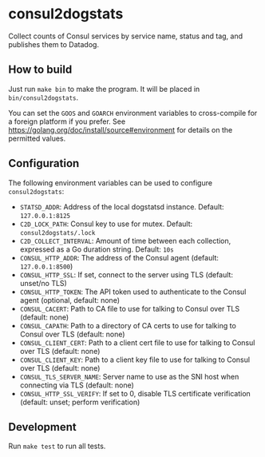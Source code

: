 consul2dogstats
===============

Collect counts of Consul services by service name, status and tag,
and publishes them to Datadog.

How to build
------------

Just run `make bin` to make the program.  It will be placed in `bin/consul2dogstats`.

You can set the `GOOS` and `GOARCH` environment variables to cross-compile for
a foreign platform if you prefer.  See
https://golang.org/doc/install/source#environment for details on the permitted
values.

Configuration
-------------

The following environment variables can be used to configure `consul2dogstats`:

* `STATSD_ADDR`: Address of the local dogstatsd instance.
  Default: `127.0.0.1:8125`
* `C2D_LOCK_PATH`: Consul key to use for mutex.
  Default: `consul2dogstats/.lock`
* `C2D_COLLECT_INTERVAL`: Amount of time between each collection, expressed as
   a Go duration string.  Default: `10s`
* `CONSUL_HTTP_ADDR`: The address of the Consul agent (default: `127.0.0.1:8500`)
* `CONSUL_HTTP_SSL`: If set, connect to the server using TLS (default: unset/no TLS)
* `CONSUL_HTTP_TOKEN`: The API token used to authenticate to the Consul agent (optional, default: none)
* `CONSUL_CACERT`: Path to CA file to use for talking to Consul over TLS (default: none)
* `CONSUL_CAPATH`: Path to a directory of CA certs to use for talking to Consul over TLS (default: none)
* `CONSUL_CLIENT_CERT`: Path to a client cert file to use for talking to Consul over TLS (default: none)
* `CONSUL_CLIENT_KEY`: Path to a client key file to use for talking to Consul over TLS (default: none)
* `CONSUL_TLS_SERVER_NAME`: Server name to use as the SNI host when connecting via TLS (default: none)
* `CONSUL_HTTP_SSL_VERIFY`: If set to 0, disable TLS certificate verification (default: unset; perform verification)

Development
-----------

Run `make test` to run all tests.